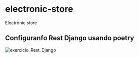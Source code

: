 # electronic-store
Electronic store


## Configuranfo Rest Django usando poetry
![exercicio_Rest_Django](https://github.com/RicardoRosendo98/electronic-store/assets/88691117/f3dcfdee-8de7-4305-8dda-b5952f36d1d8)
